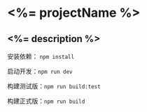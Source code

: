 # <%= projectName %>

## <%= description %>

安装依赖： `npm install`

启动开发：`npm run dev`

构建测试版：`npm run build:test`

构建正式版：`npm run build`
